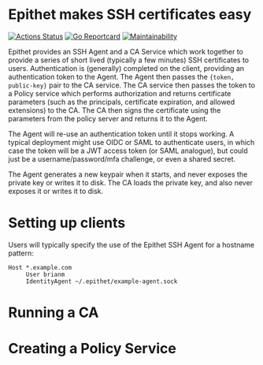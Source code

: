 # Epithet makes SSH certificates easy

[![Actions Status](https://github.com/brianm/epithet/workflows/build/badge.svg)](https://github.com/brianm/epithet/actions) [![Go Reportcard](https://goreportcard.com/badge/github.com/brianm/epithet)](https://goreportcard.com/report/github.com/brianm/epithet) [![Maintainability](https://api.codeclimate.com/v1/badges/3a4020265b38c175bdf0/maintainability)](https://codeclimate.com/github/brianm/epithet/maintainability)

Epithet provides an SSH Agent and a CA Service which work together to provide a series of short lived (typically a few minutes) SSH certificates to users. Authentication is (generally) completed on the client, providing an authentication token to the Agent. The Agent then passes the `{token, public-key}` pair to the CA service. The CA service then passes the token to a Policy service which performs authorization and returns certificate parameters (such as the principals, certificate expiration, and allowed extensions) to the CA. The CA then signs the certificate using the parameters from the policy server and returns it to the Agent.

The Agent will re-use an authentication token until it stops working. A typical deployment might use OIDC or SAML to authenticate users, in which case the token will be a JWT access token (or SAML analogue), but could just be a username/password/mfa challenge, or even a shared secret.

The Agent generates a new keypair when it starts, and never exposes the private key or writes it to disk. The CA loads the private key, and also never exposes it or writes it to disk.

# Setting up clients

Users will typically specify the use of the Epithet SSH Agent for a hostname pattern:

```
Host *.example.com
     User brianm
     IdentityAgent ~/.epithet/example-agent.sock
```

# Running a CA

# Creating a Policy Service



